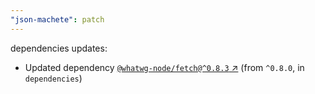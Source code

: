```yaml
---
"json-machete": patch
---
```

dependencies updates:
  - Updated dependency [`@whatwg-node/fetch@^0.8.3` ↗︎](https://www.npmjs.com/package/@whatwg-node/fetch/v/0.8.3) (from `^0.8.0`, in `dependencies`)
